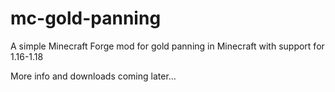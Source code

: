 # mc-gold-panning
A simple Minecraft Forge mod for gold panning in Minecraft with support for 1.16-1.18

More info and downloads coming later…
